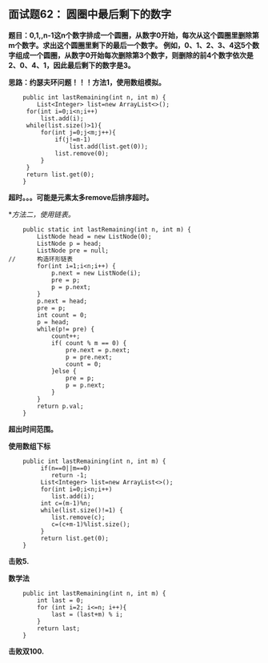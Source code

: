 ## 面试题62： 圆圈中最后剩下的数字
**题目：0,1,,n-1这n个数字排成一个圆圈，从数字0开始，每次从这个圆圈里删除第m个数字。求出这个圆圈里剩下的最后一个数字。
例如，0、1、2、3、4这5个数字组成一个圆圈，从数字0开始每次删除第3个数字，则删除的前4个数字依次是2、0、4、1，因此最后剩下的数字是3。**

**思路：约瑟夫环问题！！！方法1，使用数组模拟。**
```
	public int lastRemaining(int n, int m) {
        List<Integer> list=new ArrayList<>();
     for(int i=0;i<n;i++)
         list.add(i);
     while(list.size()>1){
         for(int j=0;j<m;j++){
             if(j!=m-1)
                 list.add(list.get(0));
             list.remove(0);
         }
     }
     return list.get(0);
    }
```
**超时。。。可能是元素太多remove后排序超时。**

**方法二，使用链表。*
```
	public static int lastRemaining(int n, int m) {
		ListNode head = new ListNode(0);
		ListNode p = head;
		ListNode pre = null;
//		构造环形链表
		for(int i=1;i<n;i++) {
			p.next = new ListNode(i);
			pre = p;
			p = p.next;
		}
		p.next = head;
		pre = p;
		int count = 0;
		p = head;
		while(p!= pre) {
			count++;
			if( count % m == 0) {
				pre.next = p.next;
				p = pre.next;
				count = 0;
			}else {
				pre = p;
				p = p.next;
			}
		}
		return p.val;
    }
```
**超出时间范围。**

**使用数组下标**
```
	public int lastRemaining(int n, int m) {
	     if(n==0||m==0)
			return -1;
	     List<Integer> list=new ArrayList<>();
	     for(int i=0;i<n;i++)
	     	list.add(i);
	     int c=(m-1)%n;
	     while(list.size()!=1) {
	     	list.remove(c);
	     	c=(c+m-1)%list.size();  
	     }
	     return list.get(0);
 	}
```
**击败5.**

**数学法**
```
	public int lastRemaining(int n, int m) {
	    int last = 0;
	    for (int i=2; i<=n; i++){
	        last = (last+m) % i;
	    }
	    return last;
	}
```
**击败双100.**